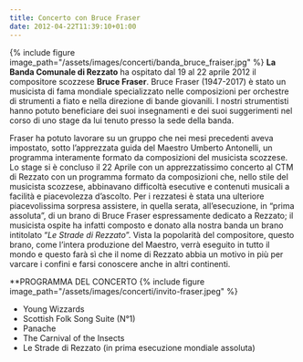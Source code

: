 ```yaml
---
title: Concerto con Bruce Fraser 
date: 2012-04-22T11:39:10+01:00
---
```

{% include figure image_path="/assets/images/concerti/banda_bruce_fraiser.jpg" %}
**La Banda Comunale di Rezzato** ha ospitato dal 19 al 22 aprile 2012 il compositore scozzese **Bruce
Fraser**. Bruce Fraser (1947-2017) è stato un musicista di fama mondiale specializzato nelle composizioni per orchestre
di strumenti a fiato e nella direzione di bande giovanili. I nostri strumentisti hanno potuto beneficiare dei suoi
insegnamenti e dei suoi suggerimenti nel corso di uno stage da lui tenuto presso la sede della banda.

Fraser ha potuto lavorare su un gruppo che nei mesi precedenti aveva impostato, sotto l&#8217;apprezzata guida del
Maestro Umberto Antonelli, un programma interamente formato da composizioni del musicista scozzese. Lo stage si è
concluso il 22 Aprile&nbsp;con un apprezzatissimo concerto al CTM di Rezzato con un&nbsp;programma formato da
composizioni che, nello stile del musicista scozzese, abbinavano difficoltà esecutive e contenuti musicali a facilità e
piacevolezza d&#8217;ascolto. Per i rezzatesi è stata una ulteriore piacevolissima sorpresa&nbsp;assistere, in quella
serata, all&#8217;esecuzione, in &#8220;prima assoluta”, di un brano di Bruce Fraser espressamente dedicato a Rezzato;
il musicista ospite ha infatti composto e donato alla nostra banda un brano intitolato &#8220;_Le Strade di Rezzato_”.
Vista la popolarità del compositore, questo brano, come l&#8217;intera produzione del Maestro, verrà eseguito in tutto
il mondo e questo farà sì che il nome di Rezzato abbia un motivo in più per varcare i confini e farsi conoscere anche in
altri continenti.


**PROGRAMMA DEL CONCERTO
{% include figure image_path="/assets/images/concerti/invito-fraser.jpeg" %}


- Young Wizzards
- Scottish Folk Song Suite (N°1)
- Panache
- The Carnival of the Insects
- Le Strade di Rezzato (in prima esecuzione mondiale assoluta)
